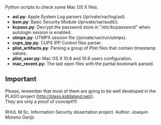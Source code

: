 Python scripts to check some Mac OS X files. <br>



<ul><li><b>asl.py</b>: Apple System Log parsers (/private/var/log/asl).<br>
</li><li><b>bsm.py</b>: Basic Security Module (/private/var/audit/).<br>
</li><li><b>kcpass.py</b>: Decrypt the password store in "/etc/kcpassword" when autologin session is enabled.<br>
</li><li><b>utmpx.py</b>: UTMPX session file (/private/var/run/utmpx).<br>
</li><li><b>cups_ipp.py</b>: CUPS IPP Control files parser.<br>
</li><li><b>plist_artifacts.py</b>: Parsing a group of Plist files that contain timestamp values.<br>
</li><li><b>plist_user.py:</b> Mac OS X 10.8 and 10.9 users configuration.<br>
</li><li><b>mac_recent.py:</b> The last open files with the partial bookmark parsed.</li></ul>


<h2>Important</h2>
Please, remember that most of them are going to be well developed in the PLASO project (<a href='http://plaso.kiddaland.net/'>http://plaso.kiddaland.net/</a>).<br>
They are only a proof of concept!!!!<br>
<br>
RHUL M.Sc. Information Security dissertation project. Author: Joaquin Moreno Garijo
